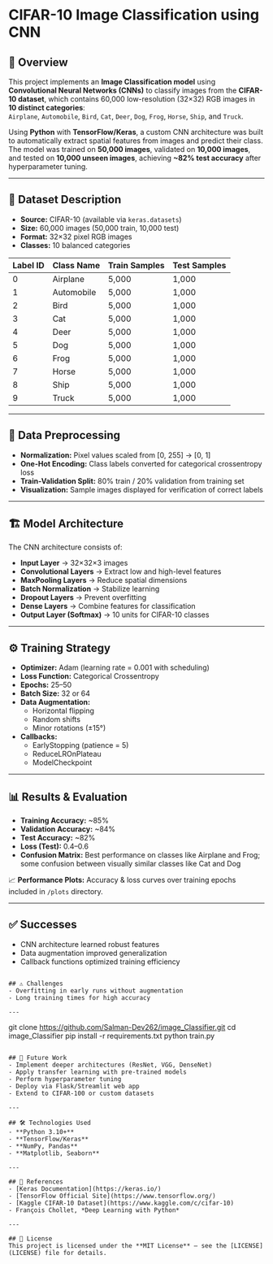 # CIFAR-10 Image Classification using CNN  

## 📌 Overview  
This project implements an **Image Classification model** using **Convolutional Neural Networks (CNNs)** to classify images from the **CIFAR-10 dataset**, which contains 60,000 low-resolution (32×32) RGB images in **10 distinct categories**:  
`Airplane`, `Automobile`, `Bird`, `Cat`, `Deer`, `Dog`, `Frog`, `Horse`, `Ship`, and `Truck`.  

Using **Python** with **TensorFlow/Keras**, a custom CNN architecture was built to automatically extract spatial features from images and predict their class. The model was trained on **50,000 images**, validated on **10,000 images**, and tested on **10,000 unseen images**, achieving **~82% test accuracy** after hyperparameter tuning.  

---

## 📂 Dataset Description  
- **Source:** CIFAR-10 (available via `keras.datasets`)  
- **Size:** 60,000 images (50,000 train, 10,000 test)  
- **Format:** 32×32 pixel RGB images  
- **Classes:** 10 balanced categories  

| Label ID | Class Name  | Train Samples | Test Samples |
|----------|-------------|---------------|--------------|
| 0        | Airplane    | 5,000         | 1,000        |
| 1        | Automobile  | 5,000         | 1,000        |
| 2        | Bird        | 5,000         | 1,000        |
| 3        | Cat         | 5,000         | 1,000        |
| 4        | Deer        | 5,000         | 1,000        |
| 5        | Dog         | 5,000         | 1,000        |
| 6        | Frog        | 5,000         | 1,000        |
| 7        | Horse       | 5,000         | 1,000        |
| 8        | Ship        | 5,000         | 1,000        |
| 9        | Truck       | 5,000         | 1,000        |

---

## 🔄 Data Preprocessing  
- **Normalization:** Pixel values scaled from [0, 255] → [0, 1]  
- **One-Hot Encoding:** Class labels converted for categorical crossentropy loss  
- **Train-Validation Split:** 80% train / 20% validation from training set  
- **Visualization:** Sample images displayed for verification of correct labels  

---

## 🏗 Model Architecture  
The CNN architecture consists of:  
- **Input Layer** → 32×32×3 images  
- **Convolutional Layers** → Extract low and high-level features  
- **MaxPooling Layers** → Reduce spatial dimensions  
- **Batch Normalization** → Stabilize learning  
- **Dropout Layers** → Prevent overfitting  
- **Dense Layers** → Combine features for classification  
- **Output Layer (Softmax)** → 10 units for CIFAR-10 classes  

---

## ⚙ Training Strategy  
- **Optimizer:** Adam (learning rate = 0.001 with scheduling)  
- **Loss Function:** Categorical Crossentropy  
- **Epochs:** 25–50  
- **Batch Size:** 32 or 64  
- **Data Augmentation:**  
  - Horizontal flipping  
  - Random shifts  
  - Minor rotations (±15°)  
- **Callbacks:**  
  - EarlyStopping (patience = 5)  
  - ReduceLROnPlateau  
  - ModelCheckpoint  

---

## 📊 Results & Evaluation  
- **Training Accuracy:** ~85%  
- **Validation Accuracy:** ~84%  
- **Test Accuracy:** ~82%  
- **Loss (Test):** 0.4–0.6  
- **Confusion Matrix:** Best performance on classes like Airplane and Frog; some confusion between visually similar classes like Cat and Dog  

📈 **Performance Plots:** Accuracy & loss curves over training epochs included in `/plots` directory.  

---

## ✅ Successes  
- CNN architecture learned robust features  
- Data augmentation improved generalization  
- Callback functions optimized training efficiency  


```

## ⚠ Challenges  
- Overfitting in early runs without augmentation  
- Long training times for high accuracy  

---

```
git clone https://github.com/Salman-Dev262/image_Classifier.git
cd image_Classifier
pip install -r requirements.txt
python train.py

```

## 🚀 Future Work  
- Implement deeper architectures (ResNet, VGG, DenseNet)  
- Apply transfer learning with pre-trained models  
- Perform hyperparameter tuning  
- Deploy via Flask/Streamlit web app  
- Extend to CIFAR-100 or custom datasets  

---

## 🛠 Technologies Used  
- **Python 3.10+**  
- **TensorFlow/Keras**  
- **NumPy, Pandas**  
- **Matplotlib, Seaborn**  

---

## 📜 References  
- [Keras Documentation](https://keras.io/)  
- [TensorFlow Official Site](https://www.tensorflow.org/)  
- [Kaggle CIFAR-10 Dataset](https://www.kaggle.com/c/cifar-10)  
- François Chollet, *Deep Learning with Python*  

---

## 📄 License  
This project is licensed under the **MIT License** – see the [LICENSE](LICENSE) file for details.  
